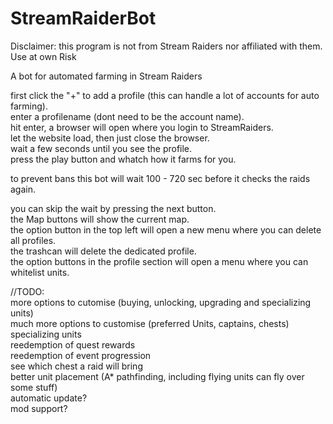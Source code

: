 # StreamRaiderBot

Disclaimer: this program is not from Stream Raiders nor affiliated with them. Use at own Risk

A bot for automated farming in Stream Raiders

first click the "+" to add a profile (this can handle a lot of accounts for auto farming).  
enter a profilename (dont need to be the account name).  
hit enter, a browser will open where you login to StreamRaiders.  
let the website load, then just close the browser.  
wait a few seconds until you see the profile.  
press the play button and whatch how it farms for you.  

to prevent bans this bot will wait 100 - 720 sec before it checks the raids again.

you can skip the wait by pressing the next button.  
the Map buttons will show the current map.  
the option button in the top left will open a new menu where you can delete all profiles.  
the trashcan will delete the dedicated profile.  
the option buttons in the profile section will open a menu where you can whitelist units.  


//TODO:  
more options to cutomise (buying, unlocking, upgrading and specializing units)  
much more options to customise (preferred Units, captains, chests)  
specializing units  
reedemption of quest rewards  
reedemption of event progression  
see which chest a raid will bring  
better unit placement (A* pathfinding, including flying units can fly over some stuff)  
automatic update?  
mod support?  
